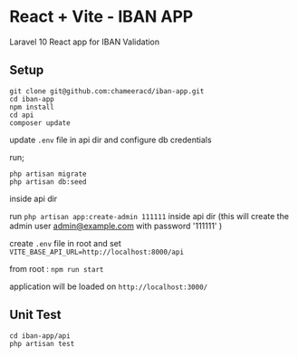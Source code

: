 # React + Vite - IBAN APP

Laravel 10 React app for IBAN Validation

## Setup

```
git clone git@github.com:chameeracd/iban-app.git
cd iban-app
npm install
cd api
composer update
```
update ``.env`` file in api dir and configure db credentials

run;
```
php artisan migrate
php artisan db:seed
```
inside api dir

run ``php artisan app:create-admin 111111`` inside api dir (this will create the admin user admin@example.com with password '111111' )

create ``.env`` file in root and set ``VITE_BASE_API_URL=http://localhost:8000/api``

from root : ``npm run start``

application will be loaded on ``http://localhost:3000/``

## Unit Test

```
cd iban-app/api
php artisan test
